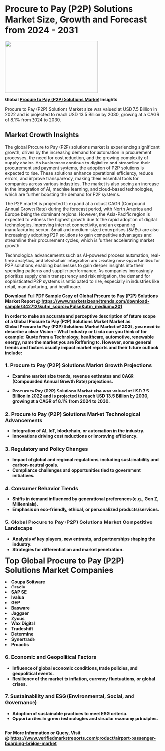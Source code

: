 <H1>Procure to Pay (P2P) Solutions Market Size, Growth and Forecast from 2024 - 2031</H1><img class="aligncenter size-medium wp-image-584254" src="https://thirdeyenews.in/wp-content/uploads/2024/09/Global-Market-Research-300x168.jpeg" alt="" width="300" height="168" /><p><strong>Global&nbsp;<a href="https://www.marketsizeandtrends.com/download-sample/342712/&amp;utm_source=Pulse&amp;utm_medium=201">Procure to Pay (P2P) Solutions Market</a> Insights</strong></p><p>Procure to Pay (P2P) Solutions Market size was valued at USD 7.5 Billion in 2022 and is projected to reach USD 13.5 Billion by 2030, growing at a CAGR of 8.1% from 2024 to 2030.</p><p><h2>Market Growth Insights</h2> <p>The global Procure to Pay (P2P) solutions market is experiencing significant growth, driven by the increasing demand for automation in procurement processes, the need for cost reduction, and the growing complexity of supply chains. As businesses continue to digitalize and streamline their procurement and payment systems, the adoption of P2P solutions is expected to rise. These solutions enhance operational efficiency, reduce errors, and improve transparency, making them essential tools for companies across various industries. The market is also seeing an increase in the integration of AI, machine learning, and cloud-based technologies, which are further boosting the demand for P2P systems.</p> <p><strong></strong></p> <p>The P2P market is projected to expand at a robust CAGR (Compound Annual Growth Rate) during the forecast period, with North America and Europe being the dominant regions. However, the Asia-Pacific region is expected to witness the highest growth due to the rapid adoption of digital technologies, improving internet connectivity, and an expanding manufacturing sector. Small and medium-sized enterprises (SMEs) are also increasingly adopting P2P solutions to gain competitive advantages and streamline their procurement cycles, which is further accelerating market growth.</p> <p>Technological advancements such as AI-powered process automation, real-time analytics, and blockchain integration are creating new opportunities for P2P solutions, enabling businesses to gain deeper insights into their spending patterns and supplier performance. As companies increasingly prioritize supply chain transparency and risk mitigation, the demand for sophisticated P2P systems is anticipated to rise, especially in industries like retail, manufacturing, and healthcare.</p> <p><strong></p><p><span class=""><strong>Download Full PDF Sample Copy of Global Procure to Pay (P2P) Solutions Market Report</strong> @ <a href="https://www.marketsizeandtrends.com/download-sample/342712/&amp;utm_source=Pulse&amp;utm_medium=201" target="_blank">https://www.marketsizeandtrends.com/download-sample/342712/&amp;utm_source=Pulse&amp;utm_medium=201</a></span></p><p>In order to make an accurate and perceptive description of future scope of a Global&nbsp;Procure to Pay (P2P) Solutions Market Market as Global&nbsp;Procure to Pay (P2P) Solutions Market Market of 2025, you need to describe a clear Vision &ndash; What Industry or Linda can you think of for example: Quote from a Technology, healthcare, automotive, renewable energy, name the market you are Reffering to. However, some general trends and factors usually impact market reports and their future outlook include:</p><h3>1.&nbsp;<strong>Procure to Pay (P2P) Solutions Market Growth Projections</strong></h3><ul><li>Examine market size trends, revenue estimates and CAGR (Compounded Annual Growth Rate) projections.</li><li><p>Procure to Pay (P2P) Solutions Market size was valued at USD 7.5 Billion in 2022 and is projected to reach USD 13.5 Billion by 2030, growing at a CAGR of 8.1% from 2024 to 2030.</p></li></ul><h3>2.&nbsp;<strong>Procure to Pay (P2P) Solutions Market Technological Advancements</strong></h3><ul><li>Integration of AI, IoT, blockchain, or automation in the industry.</li><li>Innovations driving cost reductions or improving efficiency.</li></ul><h3>3.&nbsp;<strong>Regulatory and Policy Changes</strong></h3><ul><li>Impact of global and regional regulations, including sustainability and carbon-neutral goals.</li><li>Compliance challenges and opportunities tied to government initiatives.</li></ul><h3>4.&nbsp;<strong>Consumer Behavior Trends</strong></h3><ul><li>Shifts in demand influenced by generational preferences (e.g., Gen Z, Millennials).</li><li>Emphasis on eco-friendly, ethical, or personalized products/services.</li></ul><h3>5.&nbsp;<strong>Global Procure to Pay (P2P) Solutions Market Competitive Landscape</strong></h3><ul><li>Analysis of key players, new entrants, and partnerships shaping the industry.</li><li>Strategies for differentiation and market penetration.</li></ul><p data-pm-slice="1 1 []"><span style="color: inherit; font-family: inherit; font-size: 25px;">Top Global Procure to Pay (P2P) Solutions Market Companies</span></p><div class="" data-test-id=""><p><li>Coupa Software</li><li> Oracle</li><li> SAP SE</li><li> Ivalua</li><li> GEP</li><li> Basware</li><li> Jaggaer</li><li> Zycus</li><li> Wax Digital</li><li> Tradeshift</li><li> Determine</li><li> Synertrade</li><li> Proactis</li></p></div><h3>6.&nbsp;<strong>Economic and Geopolitical Factors</strong></h3><ul><li>Influence of global economic conditions, trade policies, and geopolitical events.</li><li>Resilience of the market to inflation, currency fluctuations, or global crises.</li></ul><h3>7.&nbsp;<strong>Sustainability and ESG (Environmental, Social, and Governance)</strong></h3><ul><li>Adoption of sustainable practices to meet ESG criteria.</li><li>Opportunities in green technologies and circular economy principles.</li></ul><h2><strong style="font-size: 14px;">For More Information or Query, Visit @&nbsp;</strong><a style="background-color: #ffffff; font-size: 14px;" href="https://www.marketsizeandtrends.com/report/procure-to-pay-p2p-solutions-market/" target="_blank">https://www.verifiedmarketreports.com/product/airport-passenger-boarding-bridge-market</a></h2>